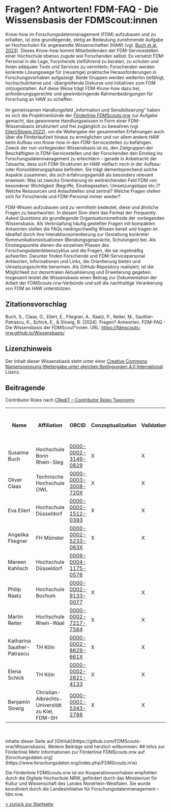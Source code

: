 

# Fragen? Antworten! FDM-FAQ - Die Wissensbasis der FDMScout:innen

Know-how im Forschungsdatenmanagement (FDM) aufzubauen und zu erhalten, ist eine grundlegende, stetig an Bedeutung zunehmende Aufgabe an Hochschulen für angewandte Wissenschaften (HAW) (vgl. [Buch et al. 2023](http://www.doi.org/10.5281/zenodo.7886667)). Dieses Know-how kommt Mitarbeitenden der FDM-Servicestellen einer Hochschule ebenso zugute wie Forschenden selbst: Es versetzt FDM-Personal in die Lage, Forschende zielführend zu beraten, zu schulen und ihnen adäquate Tools und Services zu vermitteln; Forschenden werden konkrete Lösungswege für (neuartige) praktische Herausforderungen in Forschungsvorhaben aufgezeigt. Beide Gruppen werden weiterhin befähigt, hochschulinterne und -übergreifende Diskurse und Initiativen zum FDM mitzugestalten. Auf diese Weise trägt FDM-Know-how dazu bei, anforderungsgerechte und gewinnbringende Rahmenbedingungen für Forschung an HAW zu schaffen.
<br>
<br>
Im gemeinsamen Handlungsfeld „Information und Sensibilisierung“ haben es sich die Projektverbünde der [Förderlinie FDMScouts.nrw](https://www.forschungsdaten.org/index.php/FDMScouts.nrw) zur Aufgabe gemacht, das gewonnene Handlungswissen in Form einer FDM-Wissensbasis strukturiert und frei zugänglich zu bewahren (vgl. [Eilert/Slowig 2022](https://doi.org/10.5281/zenodo.6497586)), um die Weitergabe der gesammelten Erfahrungen auch über die Förderlaufzeit hinaus zu ermöglichen und vor allem andere HAW beim Aufbau von Know-how in den FDM-Servicestellen zu befähigen. Zweck der nun vorliegenden Wissensbasis ist es, den Zielgruppen der Beschäftigten in FDM-Servicestellen und der Forschenden den Einstieg ins Forschungsdatenmanagement zu erleichtern – gerade in Anbetracht der Tatsache, dass sich FDM-Strukturen an HAW vielfach noch in der Aufbau- oder Konsolidierungsphase befinden. Sie trägt dementsprechend solche Aspekte zusammen, die sich erfahrungsgemäß als besonders relevant erweisen: Was ist zwecks Orientierung im weitreichenden Feld FDM von besonderer Wichtigkeit (Begriffe, Einstiegsseiten, Umsetzungstipps etc.)? Welche Ressourcen und Anlaufstellen sind zentral? Welche Fragen stellen sich für Forschende und FDM-Personal immer wieder?
<br>
<br>
FDM-Wissen aufzubauen und zu vermitteln bedeutet, diese und ähnliche Fragen zu beantworten. In diesem Sinn dient das Format der *Frequently Asked Questions* als grundlegende Organisationsmethode der vorliegenden Wissensbasis. Als Verknüpfung häufig gestellter Fragen mit kompakten Antworten stellen die FAQs niedrigschwellig Wissen bereit und tragen im Idealfall durch ihre Interaktionsorientierung zur Gestaltung konkreter Kommunikationssituationen (Beratungsgespräche, Schulungen) bei. Als Einstiegspunkte dienen die einzelnen Phasen des Forschungsdatenlebenszyklus und die Fragen, die sie regelmäßig aufwerfen. Darunter finden Forschende und FDM-Servicepersonal Antworten, Informationen und Links, die Orientierung bieten und Umsetzungsschritte benennen. Als GitHub-Repository realisiert, ist die Möglichkeit zur dezentralen Aktualisierung und Erweiterung gegeben.
Insgesamt leistet die Wissensbasis einen Beitrag zur Dokumentation der Arbeit der FDMScouts.nrw-Verbünde und soll die nachhaltige Verankerung von FDM an HAW unterstützen.

## Zitationsvorschlag
Buch, S., Claas, O., Eilert, E., Fliegner, A., Raatz, P., Reiter, M., Sauther-Patrascu, K., Schick, E., & Slowig, B. (2024). Fragen? Antworten. FDM-FAQ - Die Wissensbasis der FDMScout*innen. URL: https://fdmscouts-nrw.github.io/Wissensbasis/

## Lizenzhinweis
Der Inhalt  dieser Wissensbasis steht unter einer [Creative Commons Namensnennung-Weitergabe unter gleichen Bedingungen 4.0 International](https://creativecommons.org/licenses/by-sa/4.0/legalcode) Lizenz.

## Beitragende
Contributor Roles nach [CRediT – Contributor Roles Taxonomy](https://credit.niso.org/)

<table>
  <tr>
    <th>Name</th>
    <th>Affiliation</th>
    <th>ORCID</th>
    <th>Conzeptualization</th>
    <th>Validation</th>
    <th>Visualization</th>
    <th>Writing - original draft</th>
    <th>Writing - review & editing</th>
  </tr>
  <tr>
    <td>Susanne Buch</td>
    <td>Hochschule Bonn Rhein-Sieg</td>
    <td><a href="https://orcid.org/0000-0002-3149-0829">0000-0002-3149-0829</a></td>
    <td>X</td>
    <td>X</td>
    <td>X</td>
    <td>X</td>
    <td>X</td>
  </tr>
  <tr>
    <td>Oliver Claas</td>
    <td>Technische Hochschule OWL </td>
    <td><a href="https://orcid.org/0000-0003-3008-720X">0000-0003-3008-720X</a></td>
    <td>X</td>
    <td>X</td>
    <td> </td>
    <td>X</td>
    <td>X</td>
  </tr>
  <tr>
    <td>Eva Eilert</td>
    <td>Hochschule Düsseldorf </td>
    <td><a href="https://orcid.org/0000-0002-1512-0393">0000-0002-1512-0393</a></td>
    <td>X</td>
    <td>X</td>
    <td>X</td>
    <td>X</td>
    <td>X</td>
  </tr>
  <tr>
    <td>Angelika Fliegner</td>
    <td>FH Münster</td>
    <td><a href="https://orcid.org/0000-0002-5233-063X">0000-0002-5233-063X</a></td>
    <td>X</td>
    <td>X</td>
    <td> </td>
    <td>X</td>
    <td>X</td>
  </tr>
  <tr>
    <td>Mareen Kahlisch</td>
    <td>Hochschule Düsseldorf</td>
    <td><a href="https://orcid.org/0009-0004-1175-0576">0009-0004-1175-0576</a></td>
    <td> </td>
    <td> </td>
    <td> </td>
    <td> </td>
    <td>X</td>
  </tr>
  <tr>
    <td>Philip Raatz</td>
    <td>Hochschule Bochum</td>
    <td><a href="https://orcid.org/0000-0002-9133-0077">0000-0002-9133-0077</a></td>
    <td>X</td>
    <td>X</td>
    <td> </td>
    <td>X</td>
    <td>X</td>
  </tr>
  <tr>
    <td>Martin Reiter</td>
    <td>Hochschule Rhein-Waal </td>
    <td><a href="https://orcid.org/0000-0002-7217-7564">0000-0002-7217-7564</a></td>
    <td>X</td>
    <td>X</td>
    <td> </td>
    <td>X</td>
    <td>X</td>
  </tr>
  <tr>
    <td>Katharina Sauther-Patrascu</td>
    <td>TH Köln</td>
    <td><a href="https://orcid.org/0000-0002-8629-661X">0000-0002-8629-661X</a></td>
    <td>X</td>
    <td>X</td>
    <td> </td>
    <td>X</td>
    <td>X</td>
  </tr>
  <tr>
    <td>Elena Schick</td>
    <td>TH Köln</td>
    <td><a href="https://orcid.org/0000-0002-2621-4133">0000-0002-2621-4133</a></td>
    <td>X</td>
    <td>X</td>
    <td> </td>
    <td>X</td>
    <td>X</td>
  </tr>
  <tr>
    <td>Benjamin Slowig</td>
    <td>Christian-Albrechts-Universität zu Kiel, FDM-SH</td>
    <td><a href="https://orcid.org/0000-0001-5343-2788">0000-0001-5343-2788</a></td>
    <td>X</td>
    <td>X</td>
    <td> </td>
    <td></td>
    <td>X</td>
  </tr>
</table>

<br>
<br>
Inhalte dieser Seite auf [GitHub](https://github.com/FDMScouts-nrw/Wissensbasis). Weitere Beiträge sind herzlich willkommen.
## Infos zur Förderlinie
Mehr Informationen zur Förderlinie FDMScouts.nrw auf [forschungsdaten.org](https://www.forschungsdaten.org/index.php/FDMScouts.nrw)

Die Förderlinie FDMScouts.nrw ist ein Kooperationsvorhaben empfohlen durch die Digitale Hochschule NRW, gefördert durch das Ministerium für Kultur und Wissenschaft des Landes Nordrhein-Westfalen. Sie wurde koordiniert durch die Landesinitiative für Forschungsdatenmanagement – fdm.nrw.
<br>

[< zurück zur Startseite](README.md)
<br>
